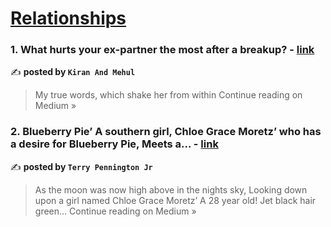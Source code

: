
<h1><a href=https://medium.com/tag/relationships/recommended target="_blank" rel="noopener noreferrer">Relationships</a></h1>
<h3>1. What hurts your ex-partner the most after a breakup? - <a href="https://medium.com/@magick546/what-hurts-your-ex-partner-the-most-after-a-breakup-bbb45b96b0de?source=rss------relationships-5" target="_blank" rel="noopener noreferrer">link</a></h3>

✍️ **posted by `Kiran And Mehul`**

<blockquote>My true words, which shake her from within
Continue reading on Medium »</blockquote>

<h3>2. Blueberry Pie’ A southern girl, Chloe Grace Moretz’ who has a desire for Blueberry Pie, Meets a… - <a href="https://medium.com/@chloemoretz1976/blueberry-pie-a-southern-girl-chloe-grace-moretz-who-has-a-desire-for-blueberry-pie-meets-a-a2c3f17cb98d?source=rss------relationships-5" target="_blank" rel="noopener noreferrer">link</a></h3>

✍️ **posted by `Terry Pennington Jr`**

<blockquote>As the moon was now high above in the nights sky, Looking down upon a girl named Chloe Grace Moretz’ A 28 year old! Jet black hair green…
Continue reading on Medium »</blockquote>


